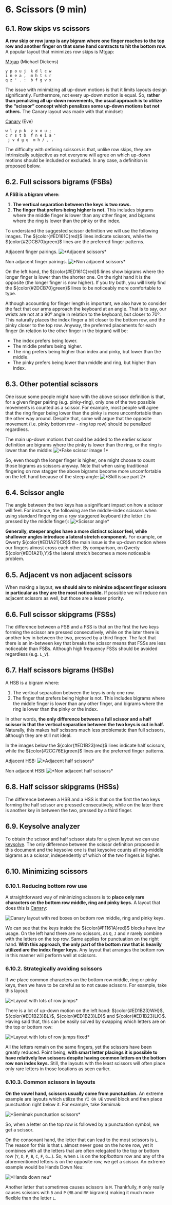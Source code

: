 # 6. Scissors (9 min)

## 6.1. Row skips vs scissors

**A row skip or row jump is any bigram where one finger reaches to the top row and another finger on that same hand contracts to hit the bottom row.** A popular layout that minimizes row skips is Mtgap:

[Mtgap](https://mathematicalmulticore.wordpress.com/the-keyboard-layout-project/) (Michael Dickens)
```
y p o u j  k d l c w
i n e a ,  m h t s r
q z ' . :  b f g v x
```

The issue with minimizing all up-down motions is that it limits layouts design significantly. Furthermore, not every up-down motion is equal. So, **rather than penalizing all up-down movements, the usual approach is to utilize the “scissor” concept which penalizes some up-down motions but not others.** The Canary layout was made with that mindset:

[Canary](https://github.com/Apsu/Canary#canary) (Eve)
```
w l y p k  z x o u ;
c r s t b  f n e i a '
 j v d g q  m h / , .
```

The difficulty with defining scissors is that, unlike row skips, they are intrinsically subjective as not everyone will agree on which up-down motions should be included or excluded. In any case, a definition is proposed below.

## 6.2. Full scissors bigrams (FSBs)

**A FSB is a bigram where:**
1. **The vertical separation between the keys is two rows.**
2. **The finger that prefers being higher is not.** This includes bigrams where the middle finger is lower than any other finger, and bigrams where the ring is lower than the pinky or the index.

To understand the suggested scissor definition we will use the following images. The ${color{#ED161C}red}$ lines indicate scissors, while the ${color{#2DCB70}green}$ lines are the preferred finger patterns.

Adjacent finger pairings.
<img src="../assets/chapter6/adjacent scissors.png" alt="*Adjacent scissors*">

Non adjacent finger pairings.
<img src="../assets/chapter6/non adjacent scissors.png" alt="*Non adjacent scissors*">

On the left hand, the ${color{#ED161C}red}$ lines show bigrams where the longer finger is lower than the shorter one. On the right hand it is the opposite (the longer finger is now higher). If you try both, you will likely find the ${color{#2DCB70}green}$ lines to be noticeably more comfortable to type.

Although accounting for finger length is important, we also have to consider the fact that our arms approach the keyboard at an angle. That is to say, our wrists are not at a 90º angle in relation to the keyboard, but closer to 70º. This naturally places the index finger a bit closer to the bottom row, and the pinky closer to the top row. Anyway, the preferred placements for each finger (in relation to the other finger in the bigram) will be:
- The index prefers being lower.
- The middle prefers being higher.
- The ring prefers being higher than index and pinky, but lower than the middle.
- The pinky prefers being lower than middle and ring, but higher than index.

## 6.3. Other potential scissors

One issue some people might have with the above scissor definition is that, for a given finger pairing (e.g. pinky-ring), only one of the two possible movements is counted as a scissor. For example, most people will agree that the ring finger being lower than the pinky is more uncomfortable than the other way around. Despite that, some will argue that the opposite movement (i.e. pinky bottom row - ring top row) should be penalized regardless.

The main up-down motions that could be added to the earlier scissor definition are bigrams where the pinky is lower than the ring, or the ring is lower than the middle:
<img src="../assets/chapter6/fake scissor 1.png" alt="*Fake scissor image 1*">

So, even though the longer finger is higher, one might choose to count those bigrams as scissors anyway. Note that when using traditional fingering on row stagger the above bigrams become more uncomfortable on the left hand because of the steep angle:
<img src="../assets/chapter6/fake scissor 2.png" alt="*Skill issue part 2*">

## 6.4. Scissor angle

The angle between the two keys has a significant impact on how a scissor will feel. For instance, the following are the middle-index scissors when using standard fingering on a row staggered keyboard (the letter `C` is pressed by the middle finger):
<img src="../assets/chapter6/scissor angle.png" alt="*Scissor angle*">

**Generally, steeper angles have a more distinct scissor feel, while shallower angles introduce a lateral stretch component.** For example, on Qwerty ${color{#ED1A21}CR}$ the main issue is the up-down motion where our fingers almost cross each other. By comparison, on Qwerty ${color{#ED1A21},Y}$ the lateral stretch becomes a more noticeable problem.

## 6.5. Adjacent vs non adjacent scissors

When making a layout, **we should aim to minimize adjacent finger scissors in particular as they are the most noticeable.** If possible we will reduce non adjacent scissors as well, but those are a lesser priority.

## 6.6. Full scissor skipgrams (FSSs)

The difference between a FSB and a FSS is that on the first the two keys forming the scissor are pressed consecutively, while on the later there is another key in between the two, pressed by a third finger. The fact that there is an in-between key that breaks the scissor means that FSSs are less noticeable than FSBs. Although high frequency FSSs should be avoided regardless (e.g. `L_V`).

## 6.7. Half scissors bigrams (HSBs)

A HSB is a bigram where:
1. The vertical separation between the keys is only one row.
2. The finger that prefers being higher is not. This includes bigrams where the middle finger is lower than any other finger, and bigrams where the ring is lower than the pinky or the index.

In other words, **the only difference between a full scissor and a half scissor is that the vertical separation between the two keys is cut in half.** Naturally, this makes half scissors much less problematic than full scissors, although they are still not ideal.

In the images below the ${color{#ED1B23}red}$ lines indicate half scissors, while the ${color{#2CC76E}green}$ lines are the preferred finger patterns.

Adjacent HSB:
<img src="../assets/chapter6/adjacent half scissors.png" alt="*Adjacent half scissors*">

Non adjacent HSB:
<img src="../assets/chapter6/non adjacent half scissors.png" alt="*Non adjacent half scissors*">

## 6.8. Half scissor skipgrams (HSSs)

The difference between a HSB and a HSS is that on the first the two keys forming the half scissor are pressed consecutively, while on the later there is another key in between the two, pressed by a third finger.

## 6.9. Keysolve analyzer

To obtain the scissor and half scissor stats for a given layout we can use [keysolve](https://clemenpine.github.io/keysolve-web/). The only difference between the scissor definition proposed in this document and the keysolve one is that keysolve counts all ring-middle bigrams as a scissor, independently of which of the two fingers is higher.

## 6.10. Minimizing scissors

### 6.10.1. Reducing bottom row use

A straightforward way of minimizing scissors is to **place only rare characters on the bottom row middle, ring and pinky keys.** A layout that does this is [Canary](https://github.com/Apsu/Canary#canary):

<img src="../assets/chapter6/canary bottom row.png" alt="Canary layout with red boxes on bottom row middle, ring and pinky keys.">

We can see that the keys inside the ${color{#F1161A}red}$ blocks have low usage. On the left hand there are no scissors, as `Q`, `J` and `V` rarely combine with the letters on the top row. Same applies for punctuation on the right hand. **With this approach, the only part of the bottom row that is heavily utilized are the index finger keys.** Any layout that arranges the bottom row in this manner will perform well at scissors.

### 6.10.2. Strategically avoiding scissors

If we place common characters on the bottom row middle, ring or pinky keys, then we have to be careful as to not cause scissors. For example, take this layout:

<img src="../assets/chapter6/layout with lots of row jumps.png" alt="*Layout with lots of row jumps*">

There is a lot of up-down motion on the left hand: ${color{#ED1B23}WH}$, ${color{#ED1B23}BL}$, ${color{#ED1B23}LD}$ and ${color{#ED1B23}LK}$. Having said that, this can be easily solved by swapping which letters are on the top or bottom row:

<img src="../assets/chapter6/layout with lots of row jumps fixed.png" alt="*Layout with lots of row jumps fixed*">

All the letters remain on the same fingers, yet the scissors have been greatly reduced. Point being, **with smart letter placings it is possible to have relatively low scissors despite having common letters on the bottom row non index keys.** Still, the layouts with the least scissors will often place only rare letters in those locations as seen earlier.

### 6.10.3. Common scissors in layouts

**On the vowel hand, scissors usually come from punctuation.** An extreme example are layouts which utilize the `YI OA UE` vowel block and then place punctuation right below it. For example, take Semimak:

<img src=".../assets/chapter6/semimak scissors.png" alt="*Semimak punctuation scissors*">

So, when a letter on the top row is followed by a punctuation symbol, we get a scissor.

On the consonant hand, the letter that can lead to the most scissors is `L`. The reason for this is that `L` almost never goes on the home row, yet it combines with all the letters that are often relegated to the top or bottom row (`Y`, `D`, `P`, `B`, `C`, `F`, `G`...). So, when `L` is on the top/bottom row and any of the aforementioned letters is on the opposite row, we get a scissor. An extreme example would be Hands Down Neu:

<img src="../assets/chapter6/hands down neu lmfao.png" alt="*Hands down neu*">

Another letter that sometimes causes scissors is `M`. Thankfully, `M` only really causes scissors with `B` and `P` (`MB` and `MP` bigrams) making it much more flexible than the letter `L`.
